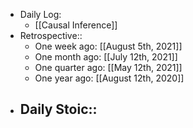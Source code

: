 - Daily Log:
    - [[Causal Inference]]
- Retrospective::
    - One week ago: [[August 5th, 2021]]
    - One month ago: [[July 12th, 2021]]
    - One quarter ago: [[May 12th, 2021]]
    - One year ago: [[August 12th, 2020]]
- Daily Stoic::
    -
